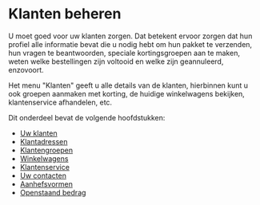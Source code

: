 # Klanten beheren

U moet goed voor uw klanten zorgen. Dat betekent ervoor zorgen dat hun profiel alle informatie bevat die u nodig hebt om hun pakket te verzenden, hun vragen te beantwoorden, speciale kortingsgroepen aan te maken, weten welke bestellingen zijn voltooid en welke zijn geannuleerd, enzovoort.

Het menu "Klanten" geeft u alle details van de klanten, hierbinnen kunt u ook groepen aanmaken met korting, de huidige winkelwagens bekijken, klantenservice afhandelen, etc.

Dit onderdeel bevat de volgende hoofdstukken:

* [Uw klanten](uw-klanten.md)
* [Klantadressen](klantadressen.md)
* [Klantengroepen](klantengroepen.md)
* [Winkelwagens](winkelwagens.md)
* [Klantenservice](klantenservice.md)
* [Uw contacten](uw-contacten.md)
* [Aanhefsvormen](aanhefsvormen.md)
* [Openstaand bedrag](openstaand-bedrag.md)
